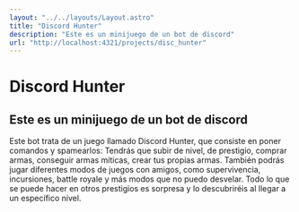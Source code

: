 ```yaml
---
layout: "../../layouts/Layout.astro"
title: "Discord Hunter"
description: "Este es un minijuego de un bot de discord"
url: "http://localhost:4321/projects/disc_hunter"
---
```


# Discord Hunter
## Este es un minijuego de un bot de discord
Este bot trata de un juego llamado Discord Hunter, que consiste en poner comandos y spamearlos: Tendrás que subir de nivel, de prestigio, comprar armas, conseguir armas míticas, crear tus propias armas. También podrás jugar diferentes modos de juegos con amigos, como supervivencia, incursiones, battle royale y más modos que no puedo desvelar. Todo lo que se puede hacer en otros prestigios es sorpresa y lo descubriréis al llegar a un específico nivel.
